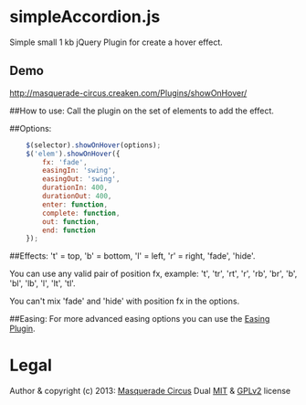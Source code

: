 simpleAccordion.js
=================

Simple small 1 kb jQuery Plugin for create a hover effect.

## Demo
http://masquerade-circus.creaken.com/Plugins/showOnHover/

##How to use:
Call the plugin on the set of elements to add the effect. 
				
##Options:
```javascript
	$(selector).showOnHover(options);
	$('elem').showOnHover({
		fx: 'fade',
		easingIn: 'swing',
		easingOut: 'swing',
		durationIn: 400,
		durationOut: 400,
		enter: function,
		complete: function,
		out: function,
		end: function
	});
```

##Effects:
't' = top, 'b' = bottom, 'l' = left, 'r' = right, 'fade', 'hide'.

You can use any valid pair of position fx, example: 't', 'tr', 'rt', 'r', 'rb', 'br', 'b', 'bl', 'lb', 'l', 'lt', 'tl'.

You can't mix 'fade' and 'hide' with position fx in the options.

##Easing:
For more advanced easing options you can use the [Easing Plugin](http://gsgd.co.uk/sandbox/jquery/easing/). 

# Legal
Author & copyright (c) 2013: [Masquerade Circus](http://masquerade-circus.creaken.com)
Dual [MIT](http://opensource.org/licenses/MIT) & [GPLv2](http://opensource.org/licenses/GPL-2.0) license
